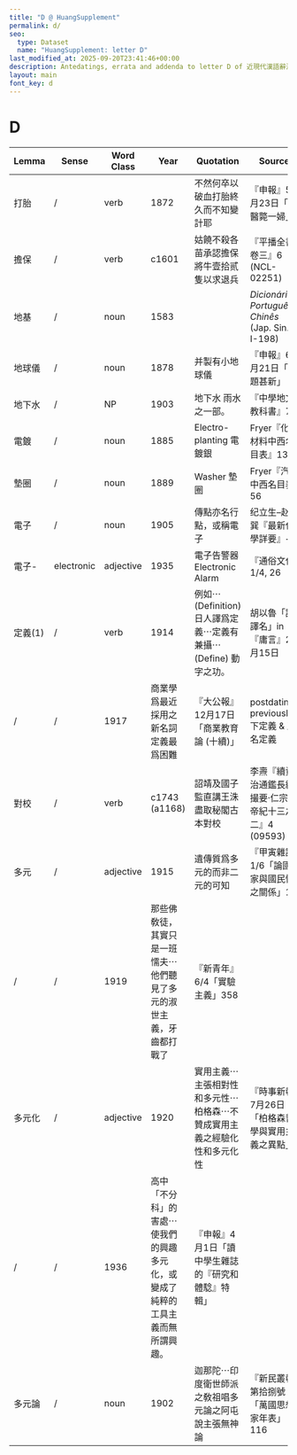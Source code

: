```yaml
---
title: "D @ HuangSupplement"
permalink: d/
seo:
  type: Dataset
  name: "HuangSupplement: letter D"
last_modified_at: 2025-09-20T23:41:46+00:00
description: Antedatings, errata and addenda to letter D of 近現代漢語辭源
layout: main
font_key: d
---
```

# D

<!-- Anything not in the table must be before this comment. -->

Lemma|Sense|Word Class|Year|Quotation|Source|Note|
---|---|---|---|---|---|---|
打胎|/|verb|1872|不然何卒以破血打胎終久而不知變計耶|『申報』5月23日「四醫斃一婦」|[stylistics](https://t18d.github.io/HuangSupplement/style/#:~:text=打胎)|
擔保|/|verb|c1601|姑饒不殺各苗承認擔保將牛壹拾贰隻以求退兵|『平播全書·卷三』6 (NCL-02251)|here converted to noun|
地基|/|noun|1583||_Dicionário Português-Chinês_ (Jap. Sin. I-198)||
地球儀|/|noun|1878|并製有小地球儀|『申報』6月21日「命題甚新」||
地下水|/|NP|1903|地下水 雨水之一部。|『中學地文教科書』74||
電鍍|/|noun|1885|Electro-planting 電鍍銀|Fryer『化學材料中西名目表』13||
墊圈|/|noun|1889|Washer 墊圈|Fryer『汽機中西名目表』56||
電子|/|noun|1905|傳點亦名行點，或稱電子|纪立生–赵齐巽『最新化學詳要』+||
電子-|electronic|adjective|1935|電子告警器 Electronic Alarm|『通俗文化』1/4, 26||
定義(1)|/|verb|1914|例如⋯(Definition)日人譯爲定義⋯定義有兼攝⋯(Define) 動字之功。|胡以魯「論譯名」in『庸言』2月15日||
|/|/|1917|商業學爲最近採用之新名詞定義最爲困難|『大公報』12月17日「商業教育論 (十續)」|postdating; previously 下定義 & 正名定義|
對校|/|verb|c1743 (a1168)|詔靖及國子監直講王洙盡取秘閣古本對校|李燾『續資治通鑑長編撮要·仁宗皇帝紀十三之二』4 (09593)||
多元|/|adjective|1915|遺傳質爲多元的而非二元的可知|『甲寅雜誌』1/6「論國家與國民性之關係」14||
|/|/|1919|那些佛敎徒，其實只是一班懦夫⋯他們聽見了多元的淑世主義，牙齒都打戰了|『新青年』6/4「實驗主義」358||
多元化|/|adjective|1920|實用主義⋯主張相對性和多元性⋯柏格森⋯不贊成實用主義之經驗化性和多元化性|『時事新報』7月26日「柏格森哲學與實用主義之異點」||
|/|/|1936|高中「不分科」的害處⋯使我們的興趣多元化，或變成了純粹的工具主義而無所謂興趣。|『申報』4月1日「讀中學生雜誌的『研究和體騐』特輯」||
多元論|/|noun|1902|迦那陀⋯印度衛世師派之敎祖唱多元論之阿屯說主張無神論|『新民叢報』第拾捌號「萬國思想家年表」116||
